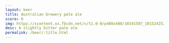 ```yaml
---
layout: beer
title: Australian brewery pale ale
score: 6
img: https://scontent.xx.fbcdn.net/v/t1.0-0/p480x480/10341507_10152425240228745_8265904163887562785_n.jpg?oh=c90435160893cec0c4344ce471da05f0&oe=586BCF3F
desc: A slightly bitter pale ale
permalink: /beer/:title.html
---
```

